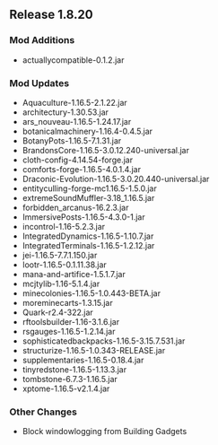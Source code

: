 ## Release 1.8.20

### Mod Additions
- actuallycompatible-0.1.2.jar
### Mod Updates
- Aquaculture-1.16.5-2.1.22.jar
- architectury-1.30.53.jar
- ars_nouveau-1.16.5-1.24.17.jar
- botanicalmachinery-1.16.4-0.4.5.jar
- BotanyPots-1.16.5-7.1.31.jar
- BrandonsCore-1.16.5-3.0.12.240-universal.jar
- cloth-config-4.14.54-forge.jar
- comforts-forge-1.16.5-4.0.1.4.jar
- Draconic-Evolution-1.16.5-3.0.20.440-universal.jar
- entityculling-forge-mc1.16.5-1.5.0.jar
- extremeSoundMuffler-3.18_1.16.5.jar
- forbidden_arcanus-16.2.3.jar
- ImmersivePosts-1.16.5-4.3.0-1.jar
- incontrol-1.16-5.2.3.jar
- IntegratedDynamics-1.16.5-1.10.7.jar
- IntegratedTerminals-1.16.5-1.2.12.jar
- jei-1.16.5-7.7.1.150.jar
- lootr-1.16.5-0.1.11.38.jar
- mana-and-artifice-1.5.1.7.jar
- mcjtylib-1.16-5.1.4.jar
- minecolonies-1.16.5-1.0.443-BETA.jar
- moreminecarts-1.3.15.jar
- Quark-r2.4-322.jar
- rftoolsbuilder-1.16-3.1.6.jar
- rsgauges-1.16.5-1.2.14.jar
- sophisticatedbackpacks-1.16.5-3.15.7.531.jar
- structurize-1.16.5-1.0.343-RELEASE.jar
- supplementaries-1.16.5-0.18.4.jar
- tinyredstone-1.16.5-1.13.3.jar
- tombstone-6.7.3-1.16.5.jar
- xptome-1.16.5-v2.1.4.jar
### Other Changes
- Block windowlogging from Building Gadgets

